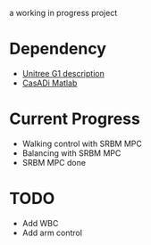 a working in progress project

# Dependency
- [Unitree G1 description](https://github.com/unitreerobotics/unitree_ros/tree/master/robots/g1_description)
- [CasADi Matlab](https://web.casadi.org/)

# Current Progress
- Walking control with SRBM MPC
- Balancing with SRBM MPC
- SRBM MPC done
  
# TODO
- Add WBC
- Add arm control
